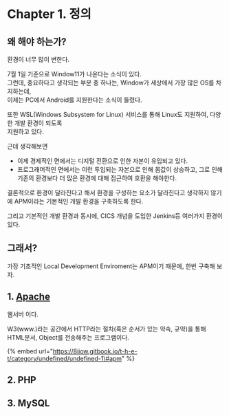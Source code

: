 # Chapter 1. 정의

## 왜 해야 하는가?

환경이 너무 많이 변한다.

7월 1일 기준으로 Window11가 나온다는 소식이 있다.  
그런데, 중요하다고 생각되는 부분 중 하나는, Window가 세상에서 가장 많은 OS를 차지하는데,  
이제는 PC에서 Android를 지원한다는 소식이 들렸다.

또한 WSL\(Windows Subsystem for Linux\) 서비스를 통해 Linux도 지원하여, 다양한 개발 환경이 되도록   
지원하고 있다.

근데 생각해보면

* 이제 경제적인 면에서는 디지털 전환으로 인한 자본이 유입되고 있다.
* 프로그래머적인 면에서는 이런 투입되는 자본으로 인해 몸값이 상승하고, 그로 인해 기존의 환경보다 더 많은 환경에 대해 접근하여 호환을 해야한다.

결론적으로 환경이 달라진다고 해서 환경을 구성하는 요소가 달라진다고 생각하지 않기에 APM이라는 기본적인 개발 환경을 구축하도록 한다.

그리고 기본적인 개발 환경과 동시에, CICS 개념을 도입한 Jenkins등 여러가지 환경이 있다.

## 그래서?

가장 기초적인 Local Development Enviroment는 APM이기 때문에, 한번 구축해 보자.



## 1. [Apache](../../unity-handling/h-i-j-k-l-m-n.md#local-development-enviroment)

웹서버 이다.

W3\(www.\)라는 공간에서 HTTP라는 절차\(혹은 순서가 있는 약속, 규약\)을 통해 HTML문서, Object를 전송해주는 프로그램이다. 



{% embed url="https://8iiow.gitbook.io/t-h-e-t/category/undefined/undefined-1\#apm" %}



## 2. PHP



## 3. MySQL

